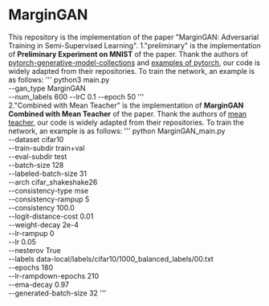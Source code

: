 # MarginGAN
This repository is the implementation of the paper "MarginGAN: Adversarial Training in Semi-Supervised Learning".
1."preliminary" is the implementation of **Preliminary Experiment on MNIST** of the paper. Thank the authors of [pytorch-generative-model-collections](https://github.com/znxlwm/pytorch-generative-model-collections) and [examples of pytorch](https://github.com/pytorch/examples/blob/master/mnist/main.py), our code is widely adapted from their repositories.
To train the network, an example is as follows:
'''
python3 main.py \
  --gan_type MarginGAN \
  --num_labels 600 
   --lrC 0.1 
   --epoch 50
'''   
2."Combined with Mean Teacher" is the implementation of **MarginGAN Combined with Mean Teacher** of the paper. Thank the authors of [mean teacher](https://github.com/CuriousAI/mean-teacher), our code is widely adapted from their repositories.
To train the network, an example is as follows:
'''
python MarginGAN_main.py \
    --dataset cifar10 \
    --train-subdir train+val \
    --eval-subdir test \
    --batch-size 128 \
    --labeled-batch-size 31 \
    --arch cifar_shakeshake26 \
    --consistency-type mse \
    --consistency-rampup 5 \
    --consistency 100.0 \
    --logit-distance-cost 0.01 \
    --weight-decay 2e-4 \
    --lr-rampup 0 \
    --lr 0.05 \
    --nesterov True \
    --labels data-local/labels/cifar10/1000_balanced_labels/00.txt  \
    --epochs 180 \
    --lr-rampdown-epochs 210 \
    --ema-decay 0.97 \
    --generated-batch-size 32
'''
